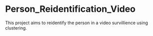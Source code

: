 # Person_Reidentification_Video
This project aims to reidentify the person in a video survillience using clustering.
